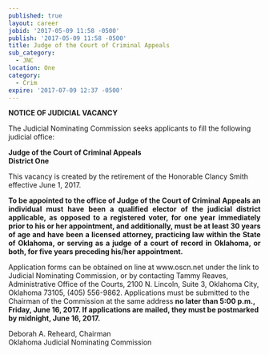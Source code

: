 ```yaml
---
published: true
layout: career
jobid: '2017-05-09 11:58 -0500'
publish: '2017-05-09 11:58 -0500'
title: Judge of the Court of Criminal Appeals
sub_category:
  - JNC
location: One
category:
  - Crim
expire: '2017-07-09 12:37 -0500'
---
```

<div class="vacant">
<div class="rup-head">
<p class="centerText"><b>NOTICE OF JUDICIAL VACANCY</b></p>
<p>The Judicial Nominating Commission seeks applicants to fill the following judicial office:</p>
<p class="centerText"><strong>Judge of the Court of Criminal Appeals</strong><br>
<strong>District One</strong></p></div>

<div class="rup-body">
<p>This vacancy is created by the retirement of the Honorable Clancy Smith effective June 1, 2017.</p>
<p class="innervacant" style="text-align: justify;"><strong>
To be appointed to the office of Judge of the Court of Criminal Appeals an individual must have been a qualified elector of the judicial district applicable, as opposed to a registered voter, for <strong>one year</strong> immediately prior to his or her appointment, and additionally, must be at least 30 years of age and have been a licensed attorney, practicing law within the State of Oklahoma, or serving as a judge of a court of record in Oklahoma, or both, for <strong>five years</strong> preceding his/her appointment.
</strong></p>
<p>Application forms can be obtained on line at www.oscn.net  under the link to Judicial Nominating Commission, or by contacting Tammy Reaves, Administrative Office of the Courts, 2100 N. Lincoln, Suite 3, Oklahoma City, Oklahoma  73105, (405) 556-9862. Applications must be submitted to the Chairman of the Commission at the same address 
<strong>no later than 5:00 p.m., Friday, June 16, 2017. If applications are mailed, they must be postmarked by midnight, June 16, 2017.
</strong></p>
<p class="centerText">Deborah A. Reheard, Chairman<br>
Oklahoma Judicial Nominating Commission</p></div></div>
